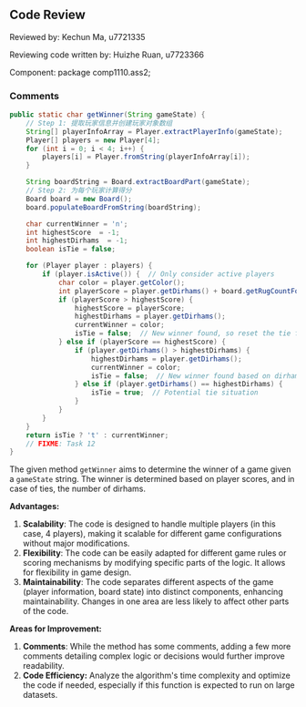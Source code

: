## Code Review

Reviewed by: Kechun Ma, u7721335

Reviewing code written by: Huizhe Ruan, u7723366

Component: package comp1110.ass2;

### Comments 

```java
public static char getWinner(String gameState) {
    // Step 1: 提取玩家信息并创建玩家对象数组
    String[] playerInfoArray = Player.extractPlayerInfo(gameState);
    Player[] players = new Player[4];
    for (int i = 0; i < 4; i++) {
        players[i] = Player.fromString(playerInfoArray[i]);
    }

    String boardString = Board.extractBoardPart(gameState);
    // Step 2: 为每个玩家计算得分
    Board board = new Board();
    board.populateBoardFromString(boardString);

    char currentWinner = 'n';
    int highestScore  = -1;
    int highestDirhams  = -1;
    boolean isTie = false;

    for (Player player : players) {
        if (player.isActive()) {  // Only consider active players
            char color = player.getColor();
            int playerScore = player.getDirhams() + board.getRugCountForColor(color);
            if (playerScore > highestScore) {
                highestScore = playerScore;
                highestDirhams = player.getDirhams();
                currentWinner = color;
                isTie = false;  // New winner found, so reset the tie flag
            } else if (playerScore == highestScore) {
                if (player.getDirhams() > highestDirhams) {
                    highestDirhams = player.getDirhams();
                    currentWinner = color;
                    isTie = false;  // New winner found based on dirhams, so reset the tie flag
                } else if (player.getDirhams() == highestDirhams) {
                    isTie = true;  // Potential tie situation
                }
            }
        }
    }
    return isTie ? 't' : currentWinner;
    // FIXME: Task 12
}
```

The given method `getWinner` aims to determine the winner of a game given a `gameState` string. The winner is determined based on player scores, and in case of ties, the number of dirhams.

**Advantages:**

1. **Scalability**: The code is designed to handle multiple players (in this case, 4 players), making it scalable for different game configurations without major modifications.
2.  **Flexibility**: The code can be easily adapted for different game rules or scoring mechanisms by modifying specific parts of the logic. It allows for flexibility in game design.
3.  **Maintainability**: The code separates different aspects of the game (player information, board state) into distinct components, enhancing maintainability. Changes in one area are less likely to affect other parts of the code.

**Areas for Improvement:**

1. **Comments**: While the method has some comments, adding a few more comments detailing complex logic or decisions would further improve readability.
2. **Code Efficiency:** Analyze the algorithm's time complexity and optimize the code if needed, especially if this function is expected to run on large datasets.